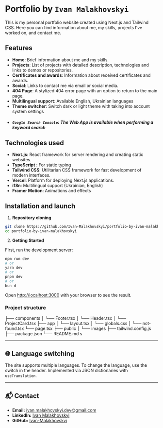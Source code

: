 # Portfolio by `Ivan Malakhovskyi`

This is my personal portfolio website created using Next.js and Tailwind CSS. Here you can find information about me, my skills, projects I've worked on, and contact me.

## Features

- **Home**: Brief information about me and my skills.
- **Projects**: List of projects with detailed description, technologies and links to demos or repositories.
- **Certificates and awards**: Information about received certificates and awards.
- **Social**: Links to contact me via email or social media.
- **404 Page**: A stylized 404 error page with an option to return to the main page.
- **Multilingual support**: Available English, Ukrainian languages
- **Theme switcher**: Switch dark or light theme with taking into account system settings
- ##### `Google Search Console`: The Web App is available when performing a keyword search

## Technologies used

- **Next.js**: React framework for server rendering and creating static websites.
- **TypeScript** : For static typing
- **Tailwind CSS**: Utilitarian CSS framework for fast development of modern interfaces.
- **Vercel**: Platform for deploying Next.js applications.
- **i18n**: Multilingual support (Ukrainian, English)
- **Framer Motion**: Animations and effects

## Installation and launch

1. **Repository cloning**

```bash
git clone https://github.com/Ivan-Malakhovskyi/portfolio-by-ivan-malakhovskyi
cd portfolio-by-ivan-malakhovskyi
```

2. **Getting Started**

First, run the development server:

```bash
npm run dev
# or
yarn dev
# or
pnpm dev
# or
bun d
```

Open [http://localhost:3000](http://localhost:3000) with your browser to see the result.

### Project structure

├── components
│ └── Footer.tsx
│ └── Header.tsx
│ └── ProjectCard.tsx
├── app
│ └── layout.tsx
│ └── globals.css
│ └── not-found.tsx
└── page.tsx
├── public
│ └── images
├── tailwind.config.js
├── package.json
└── README.md s

---

## 🌐 Language switching

The site supports multiple languages. To change the language, use the switch in the header. Implemented via JSON dictionaries with `useTranslation`.

---

## 📬 Contact

- **Email:** ivan.malakhovskyi.dev@gmail.com
- **LinkedIn:** [Ivan Malakhovskyi](https://www.linkedin.com/in/ivan-malakhovskyi/)
- **GitHub:** [Ivan-Malakhovskyi](https://github.com/Ivan-Malakhovskyi)
